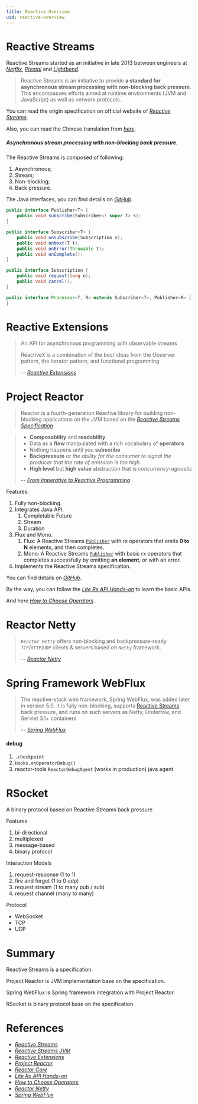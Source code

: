 ```yaml
---
title: Reactive Overview
uid: reactive-overview
---
```


# Reactive Streams

Reactive Streams started as an initiative in late 2013 between engineers at [*Netflix*](https://en.wikipedia.org/wiki/Netflix), [*Pivotal*](https://en.wikipedia.org/wiki/Pivotal_Software) and [*Lightbend*](https://en.wikipedia.org/wiki/Lightbend).

> Reactive Streams is an initiative to provide **a standard for asynchronous stream processing with non-blocking back pressure**. This encompasses efforts aimed at runtime environments (JVM and JavaScript) as well as network protocols.

You can read the origin specification on official website of [*Reactive Streams*](https://www.reactive-streams.org/).

Also, you can read the Chinese translation from [*here*](https://lexcao.github.io/zh/posts/reactive-streams).



##### **Asynchronous stream processing with non-blocking back pressure.**

The Reactive Streams is composed of following:

1. Asynchronous;
2. Stream;
3. Non-blocking;
4. Back pressure.



The Java interfaces, you can find details on [*GitHub*](https://github.com/reactive-streams/reactive-streams-jvm).

```java
public interface Publisher<T> {
    public void subscribe(Subscriber<? super T> s);
}

public interface Subscriber<T> {
    public void onSubscribe(Subscription s);
    public void onNext(T t);
    public void onError(Throwable t);
    public void onComplete();
}

public interface Subscription {
    public void request(long n);
    public void cancel();
}

public interface Processor<T, R> extends Subscriber<T>, Publisher<R> {
}
```

# Reactive Extensions

>  An API for asynchronous programming with observable streams
>
> ReactiveX is a combination of the best ideas from the Observer pattern, the Iterator pattern, and functional programming
>
> -- [*Reactive Extensions*](http://reactivex.io/)

# Project Reactor

> Reactor is a fourth-generation Reactive library for building non-blocking applications on the JVM based on the [*Reactive Streams Specification*](https://github.com/reactive-streams/reactive-streams-jvm)

> * **Composability** and **readability**
> * Data as a **flow** manipulated with a rich vocabulary of **operators**
> * Nothing happens until you **subscribe**
> * **Backpressure** or *the ability for the consumer to signal the producer that the rate of emission is too high*
> * **High level** but **high value** abstraction that is *concurrency-agnostic*
>
> -- [*From Imperative to Reactive Programming*](https://projectreactor.io/docs/core/release/reference/index.html#_from_imperative_to_reactive_programming)

Features:

1. Fully non-blocking.
2. Integrates Java API.
   1. Completable Future
   2. Stream
   3. Duration
3. Flux and Mono.
   1. Flux: A Reactive Streams [`Publisher`](https://www.reactive-streams.org/reactive-streams-1.0.3-javadoc/org/reactivestreams/Publisher.html?is-external=true) with rx operators that emits **0 to N** elements, and then completes.
   2. Mono: A Reactive Streams [`Publisher`](https://www.reactive-streams.org/reactive-streams-1.0.3-javadoc/org/reactivestreams/Publisher.html?is-external=true) with basic rx operators that completes successfully by emitting **an element**, or with an error.
4. Implements the Reactive Streams specification.

You can find details on [*GitHub*](https://github.com/reactor/reactor-core).

By the way, you can follow the [*Lite Rx API Hands-on*](https://github.com/reactor/lite-rx-api-hands-on#lite-rx-api-hands-on) to learn the basic APIs.

And here [*How to Choose Operators*](https://projectreactor.io/docs/core/release/reference/index.html#which-operator).

# Reactor Netty

> `Reactor Netty` offers non-blocking and backpressure-ready `TCP`/`HTTP`/`UDP` clients & servers based on `Netty` framework.
>
> -- [*Reactor Netty*](https://github.com/reactor/reactor-netty)

# Spring Framework WebFlux

> The reactive-stack web framework, Spring WebFlux, was added later in version 5.0. It is fully non-blocking, supports [Reactive Streams](https://www.reactive-streams.org/) back pressure, and runs on such servers as Netty, Undertow, and Servlet 3.1+ containers
>
> -- [*Spring WebFlux*](https://docs.spring.io/spring/docs/current/spring-framework-reference/web-reactive.html)

#### debug

1. `.checkpoint`
2. `Hooks.onOperatorDebug()`
3. reactor-tools `ReactorDebugAgent` (works in production) java agent



# RSocket

A binary protocol based on Reactive Streams back pressure

Features

1. bi-directional
2. multiplexed
3. message-based
4. binary protocol

Interaction Models

1. request-response (1 to 1)
2. fire and forget (1 to 0 udp)
3. request stream (1 to many pub / sub)
4. request channel (many to many)

Protocol

* WebSocket
* TCP
* UDP



# Summary

Reactive Streams is a specification.

Project Reactor is JVM implementation base on the specification.

Spring WebFlux is Spring framework integration with Project Reactor.

RSocket is binary protocol base on the specification.

# References

* [*Reactive Streams*](https://www.reactive-streams.org/)
* [*Reactive Streams JVM*](https://github.com/reactive-streams/reactive-streams-jvm)
* [*Reactive Extensions*](http://reactivex.io/)
* [*Project Reactor*](https://projectreactor.io)
* [*Reactor Core*](https://github.com/reactor/reactor-core)
* [*Lite Rx API Hands-on*](https://github.com/reactor/lite-rx-api-hands-on#lite-rx-api-hands-on)
* [*How to Choose Operators*](https://projectreactor.io/docs/core/release/reference/index.html#which-operator)
* [*Reactor Netty*](https://github.com/reactor/reactor-netty)
* [*Spring WebFlux*](https://docs.spring.io/spring/docs/current/spring-framework-reference/web-reactive.html)



